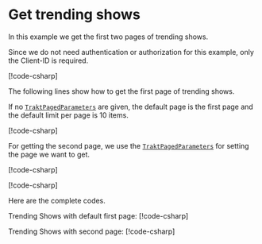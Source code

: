 # Get trending shows

In this example we get the first two pages of trending shows.

Since we do not need authentication or authorization for this example, only the Client-ID is required.

[!code-csharp[](../../../codesnippets/examples/ClientSetup.cs)]

The following lines show how to get the first page of trending shows.

If no [`TraktPagedParameters`](xref:TraktNet.Parameters.TraktPagedParameters) are given, the default page is the first page and the default limit per page is 10 items.

[!code-csharp[](../../../codesnippets/examples/modules/shows/TrendingShows.cs#L7-L12)]

For getting the second page, we use the [`TraktPagedParameters`](xref:TraktNet.Parameters.TraktPagedParameters) for setting the page we want to get.

[!code-csharp[](../../../codesnippets/examples/modules/shows/TrendingShowsPaged.cs#L3-L3)]

[!code-csharp[](../../../codesnippets/examples/modules/shows/TrendingShowsPaged.cs#L5-L13)]

Here are the complete codes.

Trending Shows with default first page:
[!code-csharp[](../../../codesnippets/examples/modules/shows/TrendingShows.cs)]

Trending Shows with second page:
[!code-csharp[](../../../codesnippets/examples/modules/shows/TrendingShowsPaged.cs)]
